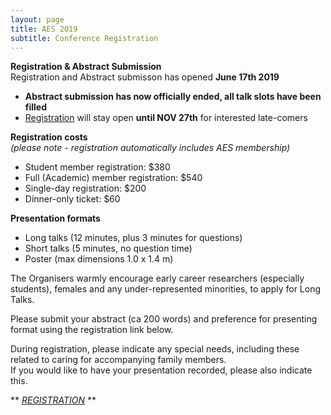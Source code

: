 ```yaml
---
layout: page
title: AES 2019
subtitle: Conference Registration
---
```


**Registration & Abstract Submission**   
Registration and Abstract submisson has opened **June 17th 2019**   
   
- **Abstract submission has now officially ended, all talk slots have been filled**    
- [Registration](https://aes.corsizio.com/c/5cee085f0c0f597e06f7e964) will stay open **until NOV 27th** for interested late-comers
   
   

**Registration costs**  
*(please note - registration automatically includes AES membership)*    

   - Student member registration: $380   
   - Full (Academic) member registration: $540   
   - Single-day registration: $200   
   - Dinner-only ticket: $60   


**Presentation formats**   

  - Long talks (12 minutes, plus 3 minutes for questions)   
  - Short talks (5 minutes, no question time)   
  - Poster (max dimensions 1.0 x 1.4 m)   

The Organisers warmly encourage early career researchers (especially students), females and any under-represented minorities, to apply for Long Talks.

Please submit your abstract (ca 200 words) and preference for presenting format using the registration link below.   

During registration, please indicate any special needs, including these related to caring for accompanying family members.   
If you would like to have your presentation recorded, please also indicate this.    
   
** *[REGISTRATION](https://aes.corsizio.com/)* **
